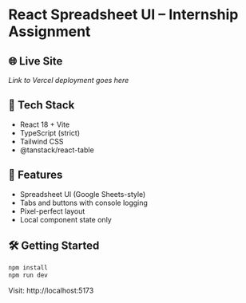 # React Spreadsheet UI – Internship Assignment

## 🌐 Live Site
_Link to Vercel deployment goes here_

## 📂 Tech Stack
- React 18 + Vite
- TypeScript (strict)
- Tailwind CSS
- @tanstack/react-table

## 🚀 Features
- Spreadsheet UI (Google Sheets-style)
- Tabs and buttons with console logging
- Pixel-perfect layout
- Local component state only

## 🛠️ Getting Started

```bash
npm install
npm run dev
```

Visit: http://localhost:5173
